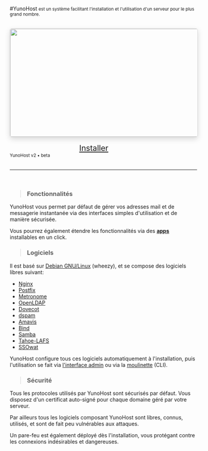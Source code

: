 #YunoHost <small> est un système facilitant l'installation et l'utilisation d'un serveur pour le plus grand nombre.</small>

<br>

<div style="width: 100%; height: 290px; overflow: hidden;
border-radius: 5px; border: 1px solid rgba(0,0,0,0.15); box-shadow: 0 5px 15px rgba(0,0,0,0.15);">
<img style="width: 100%; min-width: 580px;" src="http://yunohost.org/wp-content/gallery/screenshots-mod/capture.jpg">
</div>

<br>
<div class="text-center" style="width: 23%; min-width: 130px; margin: 0 auto;">
<a class="btn btn-primary btn-lg btn-block"  style="font-size: 1.5em" href="#/install_fr">Installer</a>
</div>
<div class="text-muted text-center"><small>YunoHost v2 • beta</small></div>
<br>
<hr>
<br>

### <blockquote>Fonctionnalités</blockquote>

YunoHost vous permet par défaut de gérer vos adresses mail et de messagerie instantanée via des interfaces simples d'utilisation et de manière sécurisée. 

Vous pourrez également étendre les fonctionnalités via des [**apps**](#/apps_fr) installables en un click.

### <blockquote>Logiciels</blockquote>

Il est basé sur [Debian GNU/Linux](http://www.debian.org/index.fr.html) (wheezy), et se compose des logiciels libres suivant:
* [Nginx](http://nginx.org/)
* [Postfix](http://www.postfix.org/)
* [Metronome](http://www.lightwitch.org/metronome)
* [OpenLDAP](http://www.openldap.org/)
* [Dovecot](http://www.dovecot.org/)
* [dspam](http://nuclearelephant.com/)
* [Amavis](http://amavis.org/)
* [Bind](https://www.isc.org/downloads/bind/)
* [Samba](http://www.samba.org/)
* [Tahoe-LAFS](https://tahoe-lafs.org/trac/tahoe-lafs)
* [SSOwat](https://github.com/Kloadut/SSOwat)

YunoHost configure tous ces logiciels automatiquement à l'installation, puis l'utilisation se fait via [l'interface admin](#/admin_fr) ou via la [moulinette](#/moulinette_fr) (CLI).

### <blockquote>Sécurité</blockquote>

Tous les protocoles utilisés par YunoHost sont sécurisés par défaut. Vous disposez d'un certificat auto-signé pour chaque domaine géré par votre serveur.

Par ailleurs tous les logiciels composant YunoHost sont libres, connus, utilisés, et sont de fait peu vulnérables aux attaques.

Un pare-feu est également déployé dès l'installation, vous protégant contre les connexions indésirables et dangereuses.